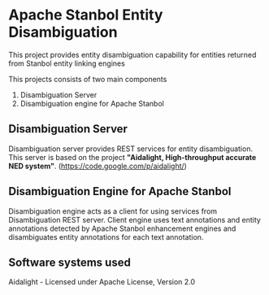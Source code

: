 # Apache Stanbol Entity Disambiguation

This project provides entity disambiguation capability for
entities returned from Stanbol entity linking engines

This projects consists of two main components
1. Disambiguation Server
2. Disambiguation engine for Apache Stanbol
	
## Disambiguation Server

Disambiguation server provides REST services for entity disambiguation.
This server is based on the project **"Aidalight, High-throughput accurate NED system"**.
(https://code.google.com/p/aidalight/)

## Disambiguation Engine for Apache Stanbol

Disambiguation engine acts as a client for using services from Disambiguation
REST server. Client engine uses text annotations and entity annotations detected by
Apache Stanbol enhancement engines and disambiguates entity annotations for each
text annotation. 

## Software systems used

Aidalight - Licensed under Apache License, Version 2.0

